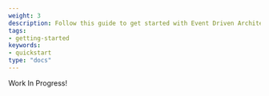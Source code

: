 ```yaml
---
weight: 3
description: Follow this guide to get started with Event Driven Architectures.
tags:
- getting-started
keywords:
- quickstart
type: "docs"
---
```

<!--more-->

Work In Progress!
